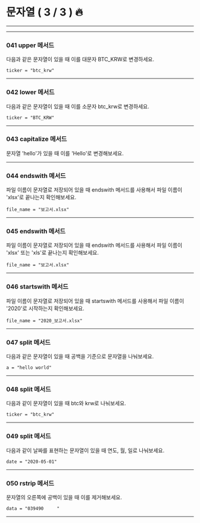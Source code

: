 # 문자열 ( 3 / 3 ) 🔥

---
---

### 041 upper 메서드

다음과 같은 문자열이 있을 때 이를 대문자 BTC_KRW로 변경하세요.

    ticker = "btc_krw"
    
---


### 042 lower 메서드

다음과 같은 문자열이 있을 때 이를 소문자 btc_krw로 변경하세요.

    ticker = "BTC_KRW"
    
---


### 043 capitalize 메서드

문자열 'hello'가 있을 때 이를 'Hello'로 변경해보세요.

---

### 044 endswith 메서드

파일 이름이 문자열로 저장되어 있을 때 endswith 메서드를 사용해서 파일 이름이 'xlsx'로 끝나는지 확인해보세요.

    file_name = "보고서.xlsx"
    
---


### 045 endswith 메서드

파일 이름이 문자열로 저장되어 있을 때 endswith 메서드를 사용해서 파일 이름이 'xlsx' 또는 'xls'로 끝나는지 확인해보세요.

    file_name = "보고서.xlsx"
    

---
  

### 046 startswith 메서드

파일 이름이 문자열로 저장되어 있을 때 startswith 메서드를 사용해서 파일 이름이 '2020'로 시작하는지 확인해보세요.

    file_name = "2020_보고서.xlsx"
    

---

### 047 split 메서드

다음과 같은 문자열이 있을 때 공백을 기준으로 문자열을 나눠보세요.

    a = "hello world"
    
---


### 048 split 메서드

다음과 같이 문자열이 있을 때 btc와 krw로 나눠보세요.

    ticker = "btc_krw"
    
---


### 049 split 메서드

다음과 같이 날짜를 표현하는 문자열이 있을 때 연도, 월, 일로 나눠보세요.

    date = "2020-05-01"
    

---

### 050 rstrip 메서드

문자열의 오른쪽에 공백이 있을 때 이를 제거해보세요.

    data = "039490     "
    

---